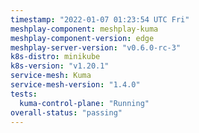 ```yaml
---
timestamp: "2022-01-07 01:23:54 UTC Fri"
meshplay-component: meshplay-kuma
meshplay-component-version: edge
meshplay-server-version: "v0.6.0-rc-3"
k8s-distro: minikube
k8s-version: "v1.20.1"
service-mesh: Kuma
service-mesh-version: "1.4.0"
tests:
  kuma-control-plane: "Running"
overall-status: "passing"
---
```

